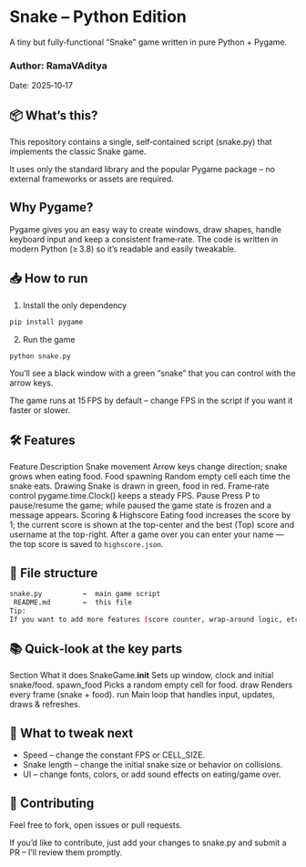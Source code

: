 # Snake – Python Edition
A tiny but fully‑functional “Snake” game written in pure Python + Pygame.

### Author: RamaVAditya

Date: 2025‑10‑17

## 📦 What’s this?
This repository contains a single, self‑contained script (snake.py) that implements the classic Snake game.

It uses only the standard library and the popular Pygame package – no external frameworks or assets are required.

## Why Pygame?

Pygame gives you an easy way to create windows, draw shapes, handle keyboard input and keep a consistent frame‑rate. The code is written in modern Python (≥ 3.8) so it’s readable and easily tweakable.

## 📥 How to run
1. Install the only dependency
```bash
pip install pygame
```
2. Run the game
```bash
python snake.py
```
You’ll see a black window with a green “snake” that you can control with the arrow keys.

The game runs at 15 FPS by default – change FPS in the script if you want it faster or slower.

## 🛠️ Features

Feature	Description
Snake movement	Arrow keys change direction; snake grows when eating food.
Food spawning	Random empty cell each time the snake eats.
Drawing	Snake is drawn in green, food in red.
Frame‑rate control	pygame.time.Clock() keeps a steady FPS.
Pause	Press P to pause/resume the game; while paused the game state is frozen and a message appears.
Scoring & Highscore	Eating food increases the score by 1; the current score is shown at the top-center and the best (Top) score and username at the top-right. After a game over you can enter your name — the top score is saved to `highscore.json`.

## 📁 File structure
```bash
snake.py          ←  main game script
 README.md        ←  this file
Tip:
If you want to add more features (score counter, wrap‑around logic, etc.) just edit the corresponding sections in snake.py. The code is heavily commented so you can follow along.
```

## 📚 Quick‑look at the key parts
Section	What it does
SnakeGame.__init__	Sets up window, clock and initial snake/food.
spawn_food	Picks a random empty cell for food.
draw	Renders every frame (snake + food).
run	Main loop that handles input, updates, draws & refreshes.

## 🎯 What to tweak next
- Speed – change the constant FPS or CELL_SIZE.
- Snake length – change the initial snake size or behavior on collisions.
- UI – change fonts, colors, or add sound effects on eating/game over.

## 🤝 Contributing
Feel free to fork, open issues or pull requests.

If you’d like to contribute, just add your changes to snake.py and submit a PR – I’ll review them promptly.
